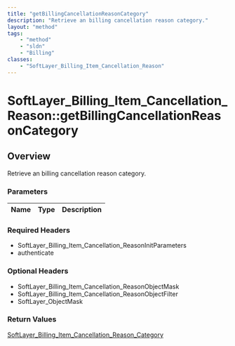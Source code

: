 ```yaml
---
title: "getBillingCancellationReasonCategory"
description: "Retrieve an billing cancellation reason category."
layout: "method"
tags:
    - "method"
    - "sldn"
    - "Billing"
classes:
    - "SoftLayer_Billing_Item_Cancellation_Reason"
---
```

# SoftLayer_Billing_Item_Cancellation_Reason::getBillingCancellationReasonCategory
## Overview 
Retrieve an billing cancellation reason category.

### Parameters 
|Name | Type | Description |
| --- | --- | --- |


### Required Headers
* SoftLayer_Billing_Item_Cancellation_ReasonInitParameters
* authenticate

### Optional Headers
* SoftLayer_Billing_Item_Cancellation_ReasonObjectMask
* SoftLayer_Billing_Item_Cancellation_ReasonObjectFilter
* SoftLayer_ObjectMask

### Return Values
<a href='/reference/datatypes/SoftLayer_Billing_Item_Cancellation_Reason_Category'>SoftLayer_Billing_Item_Cancellation_Reason_Category </a>

